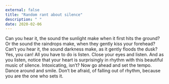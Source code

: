 ```yaml
---
external: false
title: "Random rant about silence"
description: " "
date: 2020-02-06
---
```


Can you hear it, the sound the sunlight make when it first hits the ground? Or the sound the raindrops make, when they gently kiss your forehead? Can’t you hear it, the sound darkness make, as it gently floods the dusk? Yes, you can! All you have to do is listen. Close your eyes and listen. And as you listen, notice that your heart is surprisingly in rhythm with this beautiful music of silence. Intoxicating, isn’t? Now go ahead and set the tempo. Dance around and smile. Don’t be afraid, of falling out of rhythm, because you are the one who sets it.

